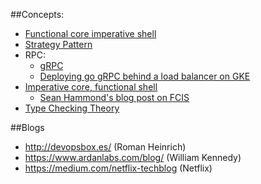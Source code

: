 ##Concepts:

- [Functional core imperative shell](https://gist.github.com/kbilsted/abdc017858cad68c3e7926b03646554e)
- [Strategy Pattern](https://en.wikipedia.org/wiki/Strategy_pattern)
- RPC:
    - [gRPC](https://grpc.io/)
    - [Deploying go gRPC behind a load balancer on GKE](https://itnext.io/deploy-go-grpc-services-behind-loadbalancer-on-gke-95df6496b026)
- [Imperative core, functional shell](https://gist.github.com/kbilsted/abdc017858cad68c3e7926b03646554e)
    - [Sean Hammond's blog post on FCIS](https://www.seanh.cc/posts/functional-core-imperative-shell)
- [Type Checking Theory](http://www.cse.chalmers.se/edu/year/2015/course/DAT150/lectures/proglang-07.html)

##Blogs

- http://devopsbox.es/ (Roman Heinrich)
- https://www.ardanlabs.com/blog/ (William Kennedy)
- https://medium.com/netflix-techblog (Netflix)

